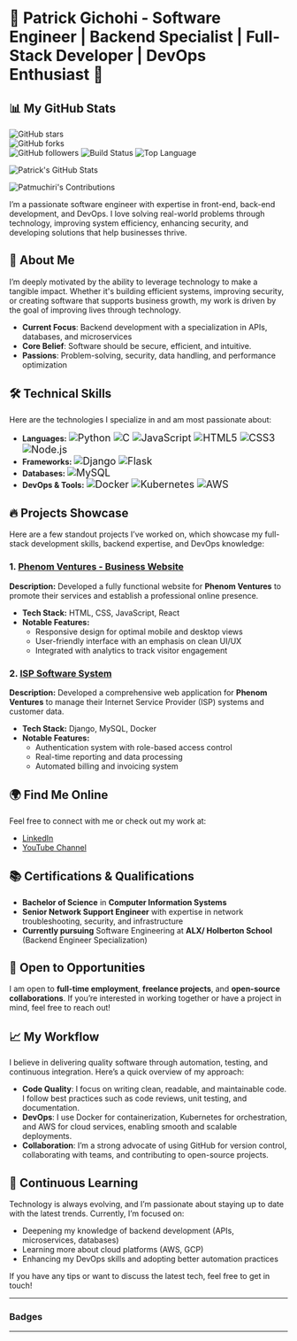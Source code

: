 <h1>🌟 Patrick Gichohi - Software Engineer | Backend Specialist | Full-Stack Developer | DevOps Enthusiast 🌟</h1>

<!-- GitHub Stats -->
## 📊 My GitHub Stats

![GitHub stars](https://img.shields.io/github/stars/patmuchiri/patmuchiri?style=social)  
![GitHub forks](https://img.shields.io/github/forks/patmuchiri/patmuchiri?style=social)  
![GitHub followers](https://img.shields.io/github/followers/patmuchiri?style=social)
![Build Status](https://img.shields.io/github/workflow/status/patmuchiri/patmuchiri/CI?label=Build%20Status)
![Top Language](https://img.shields.io/github/languages/top/patmuchiri/patmuchiri?style=flat-square)

<!-- Custom GitHub Stats -->
![Patrick's GitHub Stats](https://github-readme-stats.vercel.app/api?username=patmuchiri&show_icons=true&count_private=true&hide=prs&theme=radical)

<!-- GitHub Contributions -->
![Patmuchiri's Contributions](https://github-readme-streak-stats.herokuapp.com/?user=patmuchiri&theme=radical)

<p>I’m a passionate software engineer with expertise in front-end, back-end development, and DevOps. I love solving real-world problems through technology, improving system efficiency, enhancing security, and developing solutions that help businesses thrive.</p>

<h2>🚀 About Me</h2>
<p>I’m deeply motivated by the ability to leverage technology to make a tangible impact. Whether it's building efficient systems, improving security, or creating software that supports business growth, my work is driven by the goal of improving lives through technology.</p>

<ul>
  <li><strong>Current Focus</strong>: Backend development with a specialization in APIs, databases, and microservices</li>
  <li><strong>Core Belief</strong>: Software should be secure, efficient, and intuitive.</li>
  <li><strong>Passions</strong>: Problem-solving, security, data handling, and performance optimization</li>
</ul>

<h2>🛠️ Technical Skills</h2>

<p>Here are the technologies I specialize in and am most passionate about:</p>

<ul>
  <li><strong>Languages:</strong>
    <span style="font-size: 18px;"> 
      <img src="https://img.shields.io/badge/Python-3776AB?style=flat-square&logo=python&logoColor=white" alt="Python">
      <img src="https://img.shields.io/badge/C-00599C?style=flat-square&logo=c&logoColor=white" alt="C">
      <img src="https://img.shields.io/badge/JavaScript-F7DF1E?style=flat-square&logo=javascript&logoColor=black" alt="JavaScript">
      <img src="https://img.shields.io/badge/HTML5-E34F26?style=flat-square&logo=html5&logoColor=white" alt="HTML5">
      <img src="https://img.shields.io/badge/CSS3-1572B6?style=flat-square&logo=css3&logoColor=white" alt="CSS3">
      <img src="https://img.shields.io/badge/Node.js-339933?style=flat-square&logo=node.js&logoColor=white" alt="Node.js">
    </span>
  </li>
  <li><strong>Frameworks:</strong>
    <span style="font-size: 18px;">
      <img src="https://img.shields.io/badge/Django-092E20?style=flat-square&logo=django&logoColor=white" alt="Django">
      <img src="https://img.shields.io/badge/Flask-000000?style=flat-square&logo=flask&logoColor=white" alt="Flask">
    </span>
  </li>
  <li><strong>Databases:</strong>
    <span style="font-size: 18px;">
      <img src="https://img.shields.io/badge/MySQL-4479A1?style=flat-square&logo=mysql&logoColor=white" alt="MySQL">
    </span>
  </li>
  <li><strong>DevOps & Tools:</strong>
    <span style="font-size: 18px;">
      <img src="https://img.shields.io/badge/Docker-2496ED?style=flat-square&logo=docker&logoColor=white" alt="Docker">
      <img src="https://img.shields.io/badge/Kubernetes-326CE5?style=flat-square&logo=kubernetes&logoColor=white" alt="Kubernetes">
      <img src="https://img.shields.io/badge/AWS-232F3E?style=flat-square&logo=amazon-aws&logoColor=white" alt="AWS">
    </span>
  </li>
</ul>

<h2>🔥 Projects Showcase</h2>

<p>Here are a few standout projects I’ve worked on, which showcase my full-stack development skills, backend expertise, and DevOps knowledge:</p>

<h3>1. <a href="https://phenom-ventures.com" target="_blank">Phenom Ventures - Business Website</a></h3>
<p><strong>Description:</strong> Developed a fully functional website for <strong>Phenom Ventures</strong> to promote their services and establish a professional online presence.</p>
<ul>
  <li><strong>Tech Stack:</strong> HTML, CSS, JavaScript, React</li>
  <li><strong>Notable Features:</strong>
    <ul>
      <li>Responsive design for optimal mobile and desktop views</li>
      <li>User-friendly interface with an emphasis on clean UI/UX</li>
      <li>Integrated with analytics to track visitor engagement</li>
    </ul>
  </li>
</ul>

<h3>2. <a href="https://app.phenom-ventures.com" target="_blank">ISP Software System</a></h3>
<p><strong>Description:</strong> Developed a comprehensive web application for <strong>Phenom Ventures</strong> to manage their Internet Service Provider (ISP) systems and customer data.</p>
<ul>
  <li><strong>Tech Stack:</strong> Django, MySQL, Docker</li>
  <li><strong>Notable Features:</strong>
    <ul>
      <li>Authentication system with role-based access control</li>
      <li>Real-time reporting and data processing</li>
      <li>Automated billing and invoicing system</li>
    </ul>
  </li>
</ul>

<h2>🌍 Find Me Online</h2>
<p>Feel free to connect with me or check out my work at:</p>
<ul>
  <li><a href="https://www.linkedin.com/in/patrickgichohi/" target="_blank">LinkedIn</a></li>
  <li><a href="https://www.youtube.com/@patrickmuchiri154" target="_blank">YouTube Channel</a></li>
</ul>

<h2>📚 Certifications & Qualifications</h2>
<ul>
  <li><strong>Bachelor of Science</strong> in <strong>Computer Information Systems</strong></li>
  <li><strong>Senior Network Support Engineer</strong> with expertise in network troubleshooting, security, and infrastructure</li>
  <li><strong>Currently pursuing</strong> Software Engineering at <strong>ALX/ Holberton School</strong> (Backend Engineer Specialization)</li>
</ul>

<h2>💼 Open to Opportunities</h2>
<p>I am open to <strong>full-time employment</strong>, <strong>freelance projects</strong>, and <strong>open-source collaborations</strong>. If you’re interested in working together or have a project in mind, feel free to reach out!</p>

<h2>📈 My Workflow</h2>
<p>I believe in delivering quality software through automation, testing, and continuous integration. Here’s a quick overview of my approach:</p>
<ul>
  <li><strong>Code Quality</strong>: I focus on writing clean, readable, and maintainable code. I follow best practices such as code reviews, unit testing, and documentation.</li>
  <li><strong>DevOps</strong>: I use Docker for containerization, Kubernetes for orchestration, and AWS for cloud services, enabling smooth and scalable deployments.</li>
  <li><strong>Collaboration</strong>: I’m a strong advocate of using GitHub for version control, collaborating with teams, and contributing to open-source projects.</li>
</ul>

<h2>🌱 Continuous Learning</h2>
<p>Technology is always evolving, and I’m passionate about staying up to date with the latest trends. Currently, I’m focused on:</p>
<ul>
  <li>Deepening my knowledge of backend development (APIs, microservices, databases)</li>
  <li>Learning more about cloud platforms (AWS, GCP)</li>
  <li>Enhancing my DevOps skills and adopting better automation practices</li>
</ul>
<p>If you have any tips or want to discuss the latest tech, feel free to get in touch!</p>

---

<h3>Badges</h3>
<p>

---


